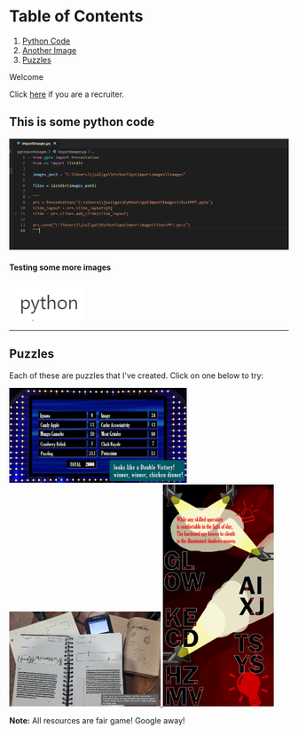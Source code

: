 # Table of Contents
1. [Python Code](#this-is-some-python-code)
2. [Another Image](#testing-some-more-images)
3. [Puzzles](#puzzles)

Welcome

Click [here](/recruiterlanding.md) if you are a recruiter.

## This is some python code

![Python is cool](/images/code.png)


#### Testing some more images

![PYTHON](/images/python.jpg)

-----

## Puzzles

Each of these are puzzles that I've created. Click on one below to try:

<p>
  <a href="/Puzzles/FastMoney">
    <img src="/images/FastMoney/FastMoney.jpg" title="Fast Money" style="width:320px;height:171px;">
  </a>

  <a href="/Puzzles/PeculiarHW">
    <img src="/images/PeculiarHW/PeculiarHW.jpg" title="A Peculiar Problem Set" style="width:273px;height:171px;">
  </a>

  <a href="/Puzzles/Detective">
    <img src="/images/Detective/Detective.jpg" title="Detective" style="width:200px;height:400px;">
  </a>
</p>

**Note:** All resources are fair game! Google away!
